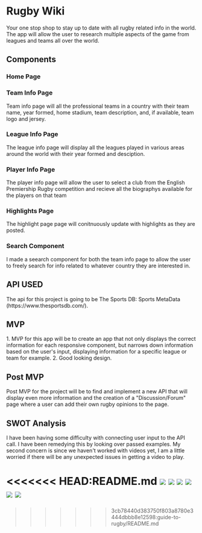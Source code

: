 <h1> Rugby Wiki </h1>
Your one stop shop to stay up to date with all rugby related info in the world.
The app will allow the user to research multiple aspects of the game from leagues 
and teams all over the world. 

<h2>Components</h2>
  <h3>Home Page</h3>
  <h3>Team Info Page</h3>
    Team info page will all the professional teams in a country with their team name, year formed, home stadium, team description, and, if available, team logo and jersey.
  <h3>League Info Page</h3>
    The league info page will display all the leagues played in various areas around the world with their year formed and desciption.
  <h3>Player Info Page</h3>
    The player info page will allow the user to select a club from the English Premiership Rugby competition and recieve all the biographys available for the players on that team
  <h3>Highlights Page</h3>
    The highlight page page will conitnuously update with highlights as they are posted.
    <h3>Search Component</h3>
    I made a seearch component for both the team info page to allow the user to freely search for info related to whatever country they are interested in.

<h2>API USED</h2>
  The api for this project is going to be The Sports DB: Sports MetaData (https://www.thesportsdb.com/).

<h2>MVP</h2>
  1. MVP for this app will be to create an app that not only displays the correct information for each responsive component, but narrows down information based on the user's input, displaying information 
for a specific league or team for example.
  2. Good looking design.

<h2>Post MVP</h2>
  Post MVP for the project will be to find and implement a new API that will display even more information and
  the creation of a "Discussion/Forum" page where a user can add their own rugby opinions to the page.

<h2>SWOT Analysis</h2>
  I have been having some difficulty with connecting user input to the API call. I have been remedying this by looking over passed examples. My second concern is since we haven't worked with videos yet, I am a little worried if there will be any unexpected issues in getting a video to play.
 
<<<<<<< HEAD:README.md
 <img src ="./wireframes/Screen Shot 2020-02-28 at 9.29.15 AM.png">
<img src ="./wireframes/Screen Shot 2020-02-28 at 9.29.33 AM.png">
<img src ="./wireframes/Screen Shot 2020-02-28 at 9.30.41 AM.png">
<img src ="./wireframes/Screen Shot 2020-02-28 at 9.31.10 AM.png">
<img src ="./wireframes/Screen Shot 2020-02-07 at 10.14.52 AM.png">
<img src ="./wireframes/Screen Shot 2020-02-28 at 9.31.25 AM.png">
=======
>>>>>>> 3cb78440d383750f803a8780e3444dbbb8e12598:guide-to-rugby/README.md
